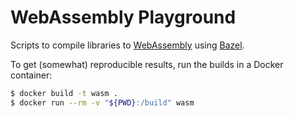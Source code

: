 # WebAssembly Playground

Scripts to compile libraries to [WebAssembly] using [Bazel].

To get (somewhat) reproducible results, run the builds in a Docker container:

```sh
$ docker build -t wasm .
$ docker run --rm -v "${PWD}:/build" wasm
```

[Bazel]: https://bazel.build
[WebAssembly]: https://webassembly.org
